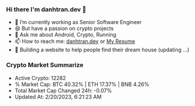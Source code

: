 ### Hi there I'm danhtran.dev 👋

- 🔭 I’m currently working as Senior Software Engineer
- 😄 But have a passion on crypto projects
- 💬 Ask me about Android, Crypto, Running 
- 📫 How to reach me: <a href="https://danhtran.dev" target="_blank">danhtran.dev</a> or <a href="Dan-Resume.pdf" target="_blank">My Resume</a>
- 🌱 Building a website to help people find their dream house (updating ...)

### Crypto Market Summarize
- Active Crypto: 12282
- % Market Cap: BTC 40.32% | ETH 17.37% | BNB 4.26%
- Total Market Cap Changed 24h: -0.07%
- Updated At: 2/20/2023, 6:21:23 AM
